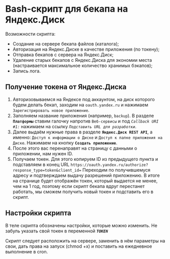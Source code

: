 # Bash-скрипт для бекапа на Яндекс.Диск
Возможности скрипта:  
- Создание на сервере бекапа файлов (каталога);
- Авторизация на Яндекс.Диске в качестве приложения (по токену);
- Отправка бекапов с сервера на Яндекс.Диск;
- Удаление старых бекапов с Яндекс.Диска для экономии места (настраивается максимальное количество хранимых бэкапов);
- Запись лога.

## Получение токена от Яндекс.Диска
1.  Авторизовываемся на Яндексе под аккаунтом, на диск которого будем делать бекап, заходим на `oauth.yandex.ru` и нажимаем `Зарегистрировать новое приложение`.
2. Заполняем название приложения (например, `backup`). В разделе **`Платформы`** ставим галочку напротив `Веб-сервисы` и под *`Callback URI #1:`* нажимаем на ссылку *`Подставить URL для разработки`*.
3. Далее выдаём нужные права в разделе **`Яндекс.Диск REST API`**, а именно: `Доступ к информации о Диске` и `Доступ к папке приложения на Диске`. Нажимаем на кнопку **`Создать приложение`**.
4. После этого вас перенаправят на страницу с данными о приложении, нам нужен ID.
5. Получаем токен. Для этого копируем ID из предыдущего пункта и подставляем в конец URL `https://oauth.yandex.ru/authorize?response_type=token&client_id=` Переходим по получившемуся адресу и подтверждаем выдачу разрешений приложению. В итоге на странице будет отображён токен, который выдается не менее, чем на 1 год, поэтому если скрипт бекапа вдруг перестанет работать, мы сможем получить новый токен и подставить его в скрипт.

## Настройки скрипта
В теле скрипта обозначены настройки, которые можно изменить. Не забуль указать свой токен в переменной ***`TOKEN`***

Скрипт следует расположить на сервере, заменить в нём параметры на свои, дать права на запуск (chmod +x) и поставить на ежедневное выполнение в cron. 
